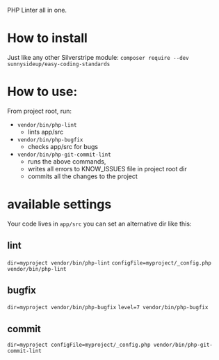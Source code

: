 PHP Linter all in one.

# How to install

Just like any other Silverstripe module:
`composer require --dev sunnysideup/easy-coding-standards`

# How to use:

From project root, run:
 - `vendor/bin/php-lint` 
   - lints app/src
 - `vendor/bin/php-bugfix` 
   - checks app/src for bugs
 - `vendor/bin/php-git-commit-lint`
   - runs the above commands,
   - writes all errors to KNOW_ISSUES file in project root dir
   - commits all the changes to the project

# available settings

Your code lives in `app/src`  you can set an alternative dir like this:

## lint
`dir=myproject vendor/bin/php-lint`
`configFile=myproject/_config.php vendor/bin/php-lint`

## bugfix
`dir=myproject vendor/bin/php-bugfix`
`level=7 vendor/bin/php-bugfix`

## commit
`dir=myproject configFile=myproject/_config.php vendor/bin/php-git-commit-lint`
